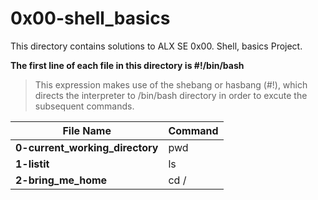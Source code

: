 # 0x00-shell_basics

This directory contains solutions to ALX SE 0x00. Shell, basics Project.

**The first line of each file in this directory is #!/bin/bash**
>This expression makes use of the shebang or hasbang (#!), which directs the interpreter to /bin/bash directory in order to excute the subsequent commands.

|File Name | Command |
| -------- | ------- |
|**0-current_working_directory** | pwd |
| **1-listit** | ls |
| **2-bring_me_home** | cd / |